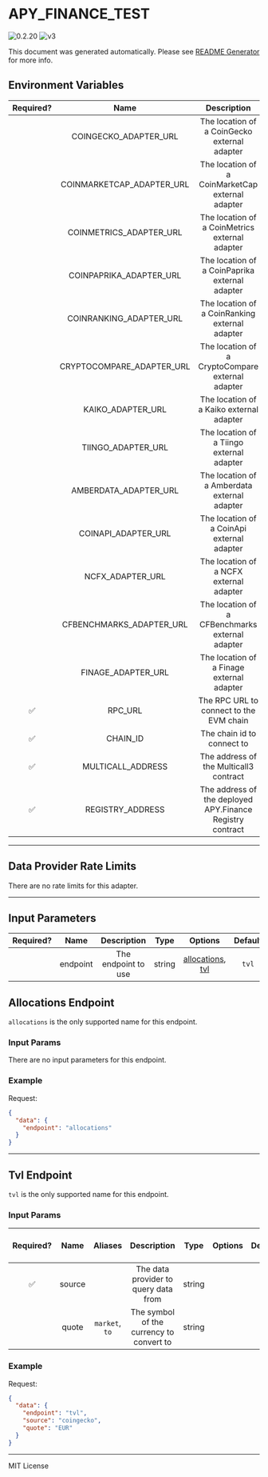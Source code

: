 # APY_FINANCE_TEST

![0.2.20](https://img.shields.io/github/package-json/v/smartcontractkit/external-adapters-js?filename=packages/composites/apy-finance-test/package.json) ![v3](https://img.shields.io/badge/framework%20version-v3-blueviolet)

This document was generated automatically. Please see [README Generator](../../scripts#readme-generator) for more info.

## Environment Variables

| Required? |           Name            |                        Description                        |  Type  | Options |                   Default                    |
| :-------: | :-----------------------: | :-------------------------------------------------------: | :----: | :-----: | :------------------------------------------: |
|           |   COINGECKO_ADAPTER_URL   |       The location of a CoinGecko external adapter        | string |         |                                              |
|           | COINMARKETCAP_ADAPTER_URL |     The location of a CoinMarketCap external adapter      | string |         |                                              |
|           |  COINMETRICS_ADAPTER_URL  |      The location of a CoinMetrics external adapter       | string |         |                                              |
|           |  COINPAPRIKA_ADAPTER_URL  |      The location of a CoinPaprika external adapter       | string |         |                                              |
|           |  COINRANKING_ADAPTER_URL  |      The location of a CoinRanking external adapter       | string |         |                                              |
|           | CRYPTOCOMPARE_ADAPTER_URL |     The location of a CryptoCompare external adapter      | string |         |                                              |
|           |     KAIKO_ADAPTER_URL     |         The location of a Kaiko external adapter          | string |         |                                              |
|           |    TIINGO_ADAPTER_URL     |         The location of a Tiingo external adapter         | string |         |                                              |
|           |   AMBERDATA_ADAPTER_URL   |       The location of a Amberdata external adapter        | string |         |                                              |
|           |    COINAPI_ADAPTER_URL    |        The location of a CoinApi external adapter         | string |         |                                              |
|           |     NCFX_ADAPTER_URL      |          The location of a NCFX external adapter          | string |         |                                              |
|           | CFBENCHMARKS_ADAPTER_URL  |      The location of a CFBenchmarks external adapter      | string |         |                                              |
|           |    FINAGE_ADAPTER_URL     |         The location of a Finage external adapter         | string |         |                                              |
|    ✅     |          RPC_URL          |          The RPC URL to connect to the EVM chain          | string |         |                                              |
|    ✅     |         CHAIN_ID          |                The chain id to connect to                 | number |         |                     `1`                      |
|    ✅     |     MULTICALL_ADDRESS     |          The address of the Multicall3 contract           | string |         | `0xcA11bde05977b3631167028862bE2a173976CA11` |
|    ✅     |     REGISTRY_ADDRESS      | The address of the deployed APY.Finance Registry contract | string |         |                                              |

---

## Data Provider Rate Limits

There are no rate limits for this adapter.

---

## Input Parameters

| Required? |   Name   |     Description     |  Type  |                          Options                           | Default |
| :-------: | :------: | :-----------------: | :----: | :--------------------------------------------------------: | :-----: |
|           | endpoint | The endpoint to use | string | [allocations](#allocations-endpoint), [tvl](#tvl-endpoint) |  `tvl`  |

## Allocations Endpoint

`allocations` is the only supported name for this endpoint.

### Input Params

There are no input parameters for this endpoint.

### Example

Request:

```json
{
  "data": {
    "endpoint": "allocations"
  }
}
```

---

## Tvl Endpoint

`tvl` is the only supported name for this endpoint.

### Input Params

| Required? |  Name  |    Aliases     |               Description                |  Type  | Options | Default | Depends On | Not Valid With |
| :-------: | :----: | :------------: | :--------------------------------------: | :----: | :-----: | :-----: | :--------: | :------------: |
|    ✅     | source |                |   The data provider to query data from   | string |         |         |            |                |
|           | quote  | `market`, `to` | The symbol of the currency to convert to | string |         |         |            |                |

### Example

Request:

```json
{
  "data": {
    "endpoint": "tvl",
    "source": "coingecko",
    "quote": "EUR"
  }
}
```

---

MIT License
